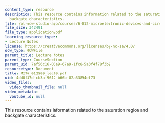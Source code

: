 ```yaml
---
content_type: resource
description: This resource contains information related to the saturation region and
  backgate characteristics.
file: /ol-ocw-studio-app/courses/6-012-microelectronic-devices-and-circuits-spring-2009/4dd0f37dcb3a9617b66b82a33894ef73_MIT6_012S09_lec09.pdf
file_size: 342491
file_type: application/pdf
learning_resource_types:
- Lecture Notes
license: https://creativecommons.org/licenses/by-nc-sa/4.0/
ocw_type: OCWFile
parent_title: Lecture Notes
parent_type: CourseSection
parent_uid: 7af56c16-03a9-67a9-1fc8-5a3f4f78f3b9
resourcetype: Document
title: MIT6_012S09_lec09.pdf
uid: 4dd0f37d-cb3a-9617-b66b-82a33894ef73
video_files:
  video_thumbnail_file: null
video_metadata:
  youtube_id: null
---
```

This resource contains information related to the saturation region and backgate characteristics.